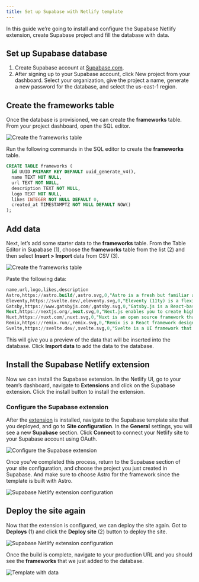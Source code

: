 ```yaml
---
title: Set up Supabase with Netlify template
---
```


In this guide we’re going to install and configure the Supabase Netlify extension, create Supabase project and fill the database with data.

## Set up Supabase database

1. Create Supabase account at [Supabase.com](https://supabase.com).
2. After signing up to your Supabase account, click New project from your dashboard. Select your organization, give the project a name, generate a new password for the database, and select the us-east-1 region.

## Create the frameworks table

Once the database is provisioned, we can create the **frameworks** table. From your project dashboard, open the SQL editor.

![Create the frameworks table](/images/guides/supabase-netlify-sql-editor.png)

Run the following commands in the SQL editor to create the **frameworks** table.

```sql
CREATE TABLE frameworks (
  id UUID PRIMARY KEY DEFAULT uuid_generate_v4(),
  name TEXT NOT NULL,
  url TEXT NOT NULL,
  description TEXT NOT NULL,
  logo TEXT NOT NULL,
  likes INTEGER NOT NULL DEFAULT 0,
  created_at TIMESTAMPTZ NOT NULL DEFAULT NOW()
);
```

## Add data

Next, let’s add some starter data to the **frameworks** table. From the Table Editor in Supabase (1), choose the **frameworks** table from the list (2) and then select **Insert > Import** data from CSV (3).

![Create the frameworks table](/images/guides/supabase-netlify-import-csv.png)

Paste the following data:

```sql
name,url,logo,likes,description
Astro,https://astro.build/,astro.svg,0,"Astro is a fresh but familiar approach to building websites. Astro combines decades of proven performance best practices with the DX improvements of the component-oriented era."
Eleventy,https://svelte.dev/,eleventy.svg,0,"Eleventy (11ty) is a flexible, minimalist static site generator that builds fast, content-driven websites using multiple templating languages and a zero-client-JavaScript philosophy."
Gatsby,https://www.gatsbyjs.com/,gatsby.svg,0,"Gatsby.js is a React-based framework for building fast, SEO-friendly websites and applications with powerful data integration and static site generation capabilities."
Next,https://nextjs.org/,next.svg,0,"Next.js enables you to create high-quality web applications with the power of React components."
Nuxt,https://nuxt.com/,nuxt.svg,0,"Nuxt is an open source framework that makes web development intuitive and powerful. Create performant and production-grade full-stack web apps and websites with confidence."
Remix,https://remix.run/,remix.svg,0,"Remix is a React framework designed for server-side rendering (SSR). Is a full-stack web framework, allowing developers to build both backend and frontend within a single app."
Svelte,https://svelte.dev/,svelte.svg,0,"Svelte is a UI framework that uses a compiler to let you write breathtakingly concise components that do minimal work in the browser, using languages you already know — HTML, CSS and JavaScript."
```

This will give you a preview of the data that will be inserted into the database. Click **Import data** to add the data to the database.

## Install the Supabase Netlify extension

Now we can install the Supabase extension. In the Netlify UI, go to your team’s dashboard, navigate to **Extensions** and click on the Supabase extension. Click the install button to install the extension.

### Configure the Supabase extension

After the [extension](https://app.netlify.com/extensions/supabase) is installed, navigate to the Supabase template site that you deployed, and go to **Site configuration**. In the **General** settings, you will see a new **Supabase** section. Click **Connect** to connect your Netlify site to your Supabase account using OAuth.

![Configure the Supabase extension](/images/guides/supabase-netlify-connect-oauth.png)

Once you’ve completed this process, return to the Supabase section of your site configuration, and choose the project you just created in Supabase. And make sure to choose Astro for the framework since the template is built with Astro.

![Supabase Netlify extension configuration](/images/guides/supabase-netlify-extension-configuration.png)

## Deploy the site again

Now that the extension is configured, we can deploy the site again. Got to **Deploys** (1) and click the **Deploy site** (2) button to deploy the site. 

![Supabase Netlify extension configuration](/images/guides/deploy-button.png)

Once the build is complete, navigate to your production URL and you should see the **frameworks** that we just added to the database.

![Template with data](/images/guides/web-frameworks.png)